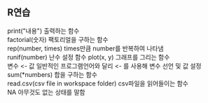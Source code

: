 ## R연습  


print("내용") 출력하는 함수  
factorial(숫자) 팩토리얼을 구하는 함수  
rep(number, times) times만큼 number를 반복하여 나타냄  
runif(number) 난수 설정 함수
plot(x, y) 그래프를 그리는 함수  
변수 <- 값 일반적인 프로그램언어와 달리 <- 를 사용해 변수 선언 및 값 설정  
sum(*numbers) 합을 구하는 함수  
read.csv(csv file in workspace folder) csv파일을 읽어들이는 함수  
NA 아무것도 없는 상태를 말함  
